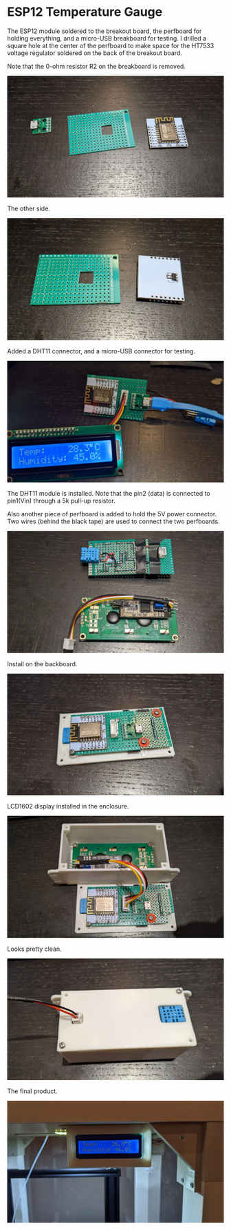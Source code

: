 ESP12 Temperature Gauge
=========================

The ESP12 module soldered to the breakout board, the perfboard for holding everything, and a micro-USB breakboard for testing.
I drilled a square hole at the center of the perfboard to make space for the HT7533 voltage regulator soldered on the back of the breakout board.

Note that the 0-ohm resistor R2 on the breakboard is removed.

![esp12-temp-gauge-1](esp12-temp-gauge-1.jpg)

The other side. 

![esp12-temp-gauge-2](esp12-temp-gauge-2.jpg)

Added a DHT11 connector, and a micro-USB connector for testing.


![esp12-temp-gauge-3](esp12-temp-gauge-3.jpg)


The DHT11 module is installed. Note that the pin2 (data) is connected to pin1(Vin) through a 5k pull-up resistor.


Also another piece of perfboard is added to hold the 5V power connector. Two wires (behind the black tape) are used to connect the two perfboards.


![esp12-temp-gauge-4](esp12-temp-gauge-4.jpg)

Install on the backboard.

![esp12-temp-gauge-5](esp12-temp-gauge-5.jpg)

LCD1602 display installed in the enclosure.

![esp12-temp-gauge-6](esp12-temp-gauge-6.jpg)

Looks pretty clean.

![esp12-temp-gauge-7](esp12-temp-gauge-7.jpg)

The final product.

![esp12-temp-gauge-8](esp12-temp-gauge-8.jpg)